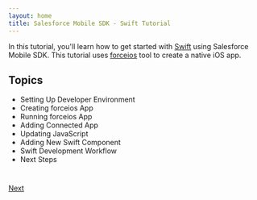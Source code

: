 ```yaml
---
layout: home
title: Salesforce Mobile SDK - Swift Tutorial
---
```

In this tutorial, you'll learn how to get started with <a href="https://developer.apple.com/swift/" target="_blank">Swift</a> using Salesforce Mobile SDK. This tutorial uses <a href="https://www.npmjs.com/package/forceios" target="_blank">forceios</a> tool to create a native iOS app.


## Topics

- Setting Up Developer Environment
- Creating forceios App
- Running forceios App
- Adding Connected App
- Updating JavaScript
- Adding New Swift Component
- Swift Development Workflow
- Next Steps

<div class="row" style="margin-top:40px;">
<div class="col-sm-12">
<a href="mobile-sdk-swift-setup-developer-environment.html" class="btn btn-default pull-right">Next <i class="glyphicon glyphicon-chevron-right"></i></a>
</div>
</div>
